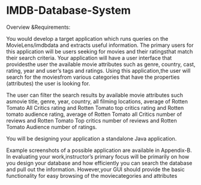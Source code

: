 # IMDB-Database-System

Overview &Requirements:

You would develop a target application which runs queries on the MovieLens/imdbdata and extracts useful information. The primary users for this application will be users seeking for movies and their ratingsthat match their search criteria. Your application will have a user interface that providesthe user the available movie attributes such as genre, country, cast, rating, year and user’s tags and ratings. Using this application,the user will search for the moviesfrom various categories that have the properties (attributes) the user is looking for. 

The user can filter the search results by available movie attributes such asmovie title, genre, year, country, all filming locations, average of Rotten Tomato All Critics rating and Rotten Tomato top critics rating and Rotten tomato audience rating, average of Rotten Tomato all Critics number of reviews and Rotten Tomato Top critics number of reviews and Rotten Tomato Audience number of ratings.

You will be designing your application a standalone Java application.

Example screenshots of a possible application are available in Appendix-B. In evaluating your work,instructor’s primary focus will be primarily on how you design your database and how efficiently you can search the database and pull out the information. However,your GUI should provide the basic functionality for easy browsing of the moviecategories and attributes
